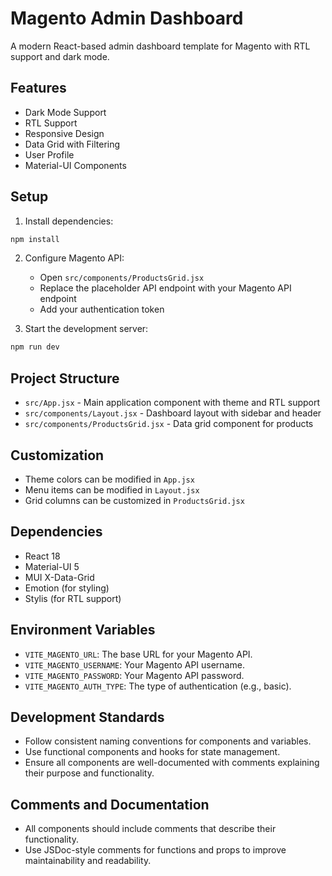 # Magento Admin Dashboard

A modern React-based admin dashboard template for Magento with RTL support and dark mode.

## Features

- Dark Mode Support
- RTL Support
- Responsive Design
- Data Grid with Filtering
- User Profile
- Material-UI Components

## Setup

1. Install dependencies:
```bash
npm install
```

2. Configure Magento API:
   - Open `src/components/ProductsGrid.jsx`
   - Replace the placeholder API endpoint with your Magento API endpoint
   - Add your authentication token

3. Start the development server:
```bash
npm run dev
```

## Project Structure

- `src/App.jsx` - Main application component with theme and RTL support
- `src/components/Layout.jsx` - Dashboard layout with sidebar and header
- `src/components/ProductsGrid.jsx` - Data grid component for products

## Customization

- Theme colors can be modified in `App.jsx`
- Menu items can be modified in `Layout.jsx`
- Grid columns can be customized in `ProductsGrid.jsx`

## Dependencies

- React 18
- Material-UI 5
- MUI X-Data-Grid
- Emotion (for styling)
- Stylis (for RTL support)

## Environment Variables

- `VITE_MAGENTO_URL`: The base URL for your Magento API.
- `VITE_MAGENTO_USERNAME`: Your Magento API username.
- `VITE_MAGENTO_PASSWORD`: Your Magento API password.
- `VITE_MAGENTO_AUTH_TYPE`: The type of authentication (e.g., basic).

## Development Standards

- Follow consistent naming conventions for components and variables.
- Use functional components and hooks for state management.
- Ensure all components are well-documented with comments explaining their purpose and functionality.

## Comments and Documentation

- All components should include comments that describe their functionality.
- Use JSDoc-style comments for functions and props to improve maintainability and readability.
